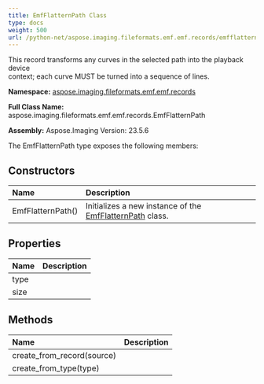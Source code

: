 ```yaml
---
title: EmfFlatternPath Class
type: docs
weight: 500
url: /python-net/aspose.imaging.fileformats.emf.emf.records/emfflatternpath/
---
```


This record transforms any curves in the selected path into the playback device<br/>            context; each curve MUST be turned into a sequence of lines.

**Namespace:** [aspose.imaging.fileformats.emf.emf.records](/imaging/python-net/aspose.imaging.fileformats.emf.emf.records/)

**Full Class Name:** aspose.imaging.fileformats.emf.emf.records.EmfFlatternPath

**Assembly:**  Aspose.Imaging Version: 23.5.6

The EmfFlatternPath type exposes the following members:
## **Constructors**
|**Name**|**Description**|
| :- | :- |
|EmfFlatternPath()|Initializes a new instance of the [EmfFlatternPath](/imaging/python-net/aspose.imaging.fileformats.emf.emf.records/emfflatternpath/) class.|
## **Properties**
|**Name**|**Description**|
| :- | :- |
|type|  |
|size|  |
## **Methods**
|**Name**|**Description**|
| :- | :- |
|create_from_record(source)|  |
|create_from_type(type)|  |
